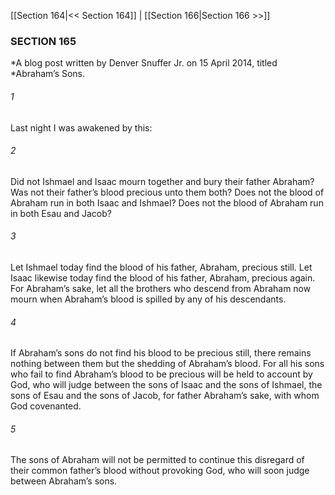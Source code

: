 [[Section 164|<< Section 164]]  |  [[Section 166|Section 166 >>]]

### SECTION 165

*A blog post written by Denver Snuffer Jr. on 15 April 2014, titled *Abraham’s Sons.
  

###### 1
Last night I was awakened by this:

###### 2
Did not Ishmael and Isaac mourn together and bury their father Abraham? Was not their father’s blood precious unto them both? Does not the blood of Abraham run in both Isaac and Ishmael? Does not the blood of Abraham run in both Esau and Jacob?

###### 3
Let Ishmael today find the blood of his father, Abraham, precious still. Let Isaac likewise today find the blood of his father, Abraham, precious again. For Abraham’s sake, let all the brothers who descend from Abraham now mourn when Abraham’s blood is spilled by any of his descendants.

###### 4
If Abraham’s sons do not find his blood to be precious still, there remains nothing between them but the shedding of Abraham’s blood. For all his sons who fail to find Abraham’s blood to be precious will be held to account by God, who will judge between the sons of Isaac and the sons of Ishmael, the sons of Esau and the sons of Jacob, for father Abraham’s sake, with whom God covenanted.

###### 5
The sons of Abraham will not be permitted to continue this disregard of their common father’s blood without provoking God, who will soon judge between Abraham’s sons.